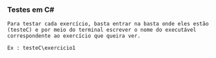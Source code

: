 ### Testes em C#

    Para testar cada exercício, basta entrar na basta onde eles estão (testeC) e por meio do terminal escrever o nome do executável 
    correspondente ao exercício que queira ver.
    
    Ex : testeC\exercicio1

